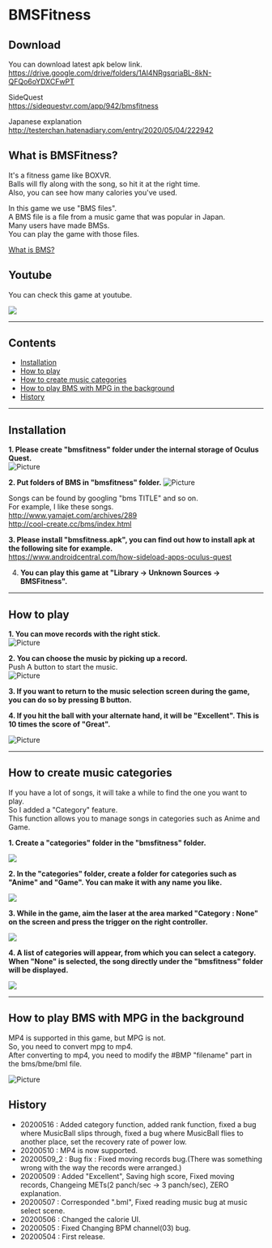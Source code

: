 # BMSFitness
## Download
You can download latest apk below link.  
<https://drive.google.com/drive/folders/1Al4NRgsqriaBL-8kN-QFQo6oYDXCFwPT>  

SideQuest  
<https://sidequestvr.com/app/942/bmsfitness>  
  

Japanese explanation  
<http://testerchan.hatenadiary.com/entry/2020/05/04/222942>
  

## What is BMSFitness?
It's a fitness game like BOXVR.  
Balls will fly along with the song, so hit it at the right time.  
Also, you can see how many calories you've used.

In this game we use "BMS files".  
A BMS file is a file from a music game that was popular in Japan.  
Many users have made BMSs.  
You can play the game with those files.  

[What is BMS?](https://fileinfo.com/extension/bms)  

## Youtube
You can check this game at youtube.  

[![](https://img.youtube.com/vi/QlTms1lmWTw/0.jpg)](https://www.youtube.com/watch?v=QlTms1lmWTw)

* * *  
  
## Contents  
- [Installation](#Installation)  
- [How to play](#How-to-play)
- [How to create music categories](#How-to-create-music-categories)
- [How to play BMS with MPG in the background](#How-to-play-BMS-with-MPG-in-the-background)
- [History](#History)
  
* * *
  
## Installation  
**1. Please create "bmsfitness" folder under the internal storage of Oculus Quest.**  
![Picture](https://cdn-ak.f.st-hatena.com/images/fotolife/m/m_training/20200504/20200504211600.png)  
  
  

**2. Put folders of BMS in "bmsfitness" folder.**
![Picture](https://cdn-ak.f.st-hatena.com/images/fotolife/m/m_training/20200504/20200504211651.png)  

Songs can be found by googling "bms TITLE" and so on.  
For example, I like these songs.  
<http://www.yamajet.com/archives/289>  
<http://cool-create.cc/bms/index.html>  

  

**3. Please install "bmsfitness.apk", you can find out how to install apk at the following site for example.**  
<https://www.androidcentral.com/how-sideload-apps-oculus-quest>  

4. **You can play this game at "Library -> Unknown Sources -> BMSFitness".** 
  

* * *
  

## How to play
**1. You can move records with the right stick.**  
![Picture](https://cdn-ak.f.st-hatena.com/images/fotolife/m/m_training/20200504/20200504212801.jpg)  
  
  

**2. You can choose the music by picking up a record.**  
Push A button to start the music.  
![Picture](https://cdn-ak.f.st-hatena.com/images/fotolife/m/m_training/20200504/20200504212839.jpg)
  


**3. If you want to return to the music selection screen during the game, you can do so by pressing B button.**

**4. If you hit the ball with your alternate hand, it will be "Excellent". This is 10 times the score of "Great".**


![Picture](https://cdn-ak.f.st-hatena.com/images/fotolife/m/m_training/20200509/20200509144510.jpg)  
  

* * *
  
## How to create music categories
If you have a lot of songs, it will take a while to find the one you want to play.  
So I added a "Category" feature.    
This function allows you to manage songs in categories such as Anime and Game.  

**1. Create a "categories" folder in the "bmsfitness" folder.**  
  
![](https://cdn-ak.f.st-hatena.com/images/fotolife/m/m_training/20200516/20200516082723.png)  
  

**2. In the "categories" folder, create a folder for categories such as "Anime" and "Game". You can make it with any name you like.**   
  
![](https://cdn-ak.f.st-hatena.com/images/fotolife/m/m_training/20200516/20200516082844.png)  
  

**3. While in the game, aim the laser at the area marked "Category : None" on the screen and press the trigger on the right controller.**  
  
![](https://cdn-ak.f.st-hatena.com/images/fotolife/m/m_training/20200516/20200516083012.png)  
  

**4. A list of categories will appear, from which you can select a category. When "None" is selected, the song directly under the "bmsfitness" folder will be displayed.**  
  
![](https://cdn-ak.f.st-hatena.com/images/fotolife/m/m_training/20200516/20200516083112.jpg)
  
* * *
  
## How to play BMS with MPG in the background  
MP4 is supported in this game, but MPG is not.  
So, you need to convert mpg to mp4.  
After converting to mp4, you need to modify the #BMP "filename" part in the bms/bme/bml file.  
  
![Picture](https://cdn-ak.f.st-hatena.com/images/fotolife/m/m_training/20200510/20200510095659.png)
  

## History
- 20200516 : Added category function, added rank function, fixed a bug where MusicBall slips through, fixed a bug where MusicBall flies to another place, set the recovery rate of power low.
- 20200510 : MP4 is now supported.
- 20200509_2 : Bug fix : Fixed moving records bug.(There was something wrong with the way the records were arranged.)
- 20200509 : Added "Excellent", Saving high score, Fixed moving records, Changeing METs(2 panch/sec -> 3 panch/sec), ZERO explanation.
- 20200507 : Corresponded ".bml", Fixed reading music bug at music select scene.
- 20200506 : Changed the calorie UI.
- 20200505 : Fixed Changing BPM channel(03) bug. 
- 20200504 : First release.